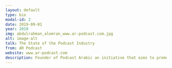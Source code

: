```yaml
---
layout: default
type: bio
modal-id: 2
date: 2019-09-01
year: 2019
img: abdulrahman_alomran_www.ar-podcast.com.jpg
alt: image-alt
talk: The State of the Podcast Industry
from: AR Podcast
website: www.ar-podcast.com 
description: Founder of Podcast Arabic an initiative that aims to promote podcasting in the Arab World and the maker of Tiar podcast. 
---
```


